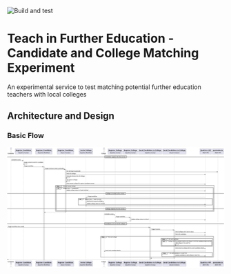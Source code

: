 ![Build and test](https://github.com/TransformCore/teach-in-fe-matching-experiment/actions/workflows/build-and-deploy.yml/badge.svg)

# Teach in Further Education - Candidate and College Matching Experiment
An experimental service to test matching potential further education teachers with local colleges

## Architecture and Design

### Basic Flow
![Basic Flow](docs/images/basic_flow.png?raw=true)
